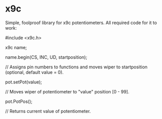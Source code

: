 # x9c
Simple, foolproof library for x9c potentiometers.
All required code for it to work:

#include <x9c.h>

x9c name; 

name.begin(CS, INC, UD, startposition);

// Assigns pin numbers to functions and moves wiper to startposition (optional, default value = 0).

pot.setPot(value);

// Moves wiper of potentiometer to "value" position [0 - 99].

pot.PotPos();

// Returns current value of potentiometer.
